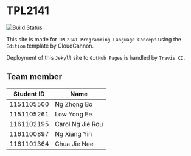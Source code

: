 # TPL2141

[![Build Status](https://travis-ci.org/garyng/tpl2141.svg?branch=master)](https://travis-ci.org/garyng/tpl2141)

This site is made for `TPL2141 Programming Language Concept` using the `Edition` template by CloudCannon.

Deployment of this `Jekyll` site to `GitHub Pages` is handled by `Travis CI`.

## Team member

| Student ID | Name             |
| ---------- | ---------------- |
| 1151105500 | Ng Zhong Bo      |
| 1151105261 | Low Yong Ee      |
| 1161102195 | Carol Ng Jie Rou |
| 1161100897 | Ng Xiang Yin     |
| 1161101364 | Chua Jie Nee     |